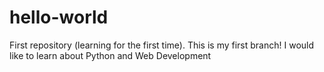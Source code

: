 # hello-world
First repository (learning for the first time).
This is my first branch! I would like to learn about Python and Web Development

